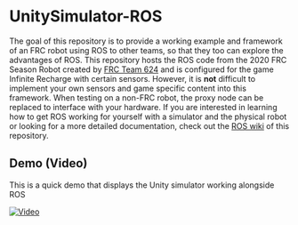 # UnitySimulator-ROS
The goal of this repository is to provide a working example and framework of an FRC robot using ROS to other teams, so that they too can explore the advantages of ROS. This repository hosts the ROS code from the 2020 FRC Season Robot created by [FRC Team 624](http://team624.org/) and is configured for the game Infinite Recharge with certain sensors. However, it is **not** difficult to implement your own sensors and game specific content into this framework. When testing on a non-FRC robot, the proxy node can be replaced to interface with your hardware. If you are interested in learning how to get ROS working for yourself with a simulator and the physical robot or looking for a more detailed documentation, check out the [ROS wiki](https://github.com/LeonidasVarveropoulos/robot-frc/wiki) of this repository.

## Demo (Video)
This is a quick demo that displays the Unity simulator working alongside ROS

[![Video](https://user-images.githubusercontent.com/55664403/81489736-dfe25080-923e-11ea-8f55-c2d01ca1d112.jpg)](https://www.youtube.com/watch?v=A66TlzYuKSo)
